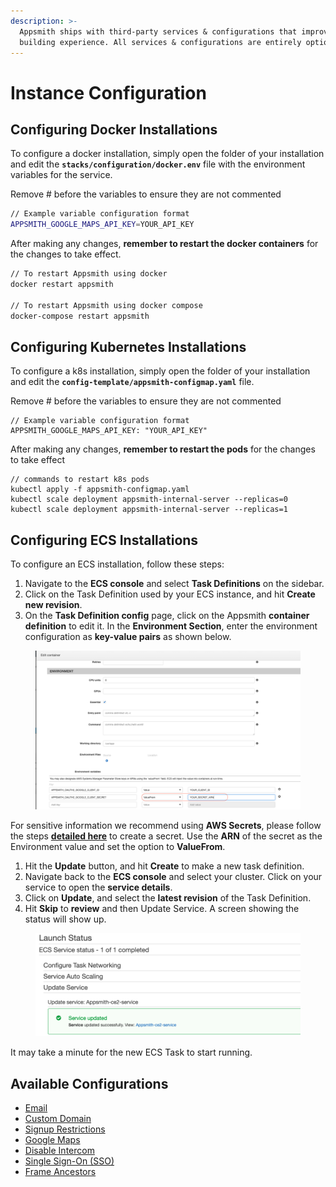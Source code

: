 ```yaml
---
description: >-
  Appsmith ships with third-party services & configurations that improve the app
  building experience. All services & configurations are entirely optional.
---
```


# Instance Configuration

## Configuring Docker Installations

To configure a docker installation, simply open the folder of your installation and edit the **`stacks/configuration/docker.env`** file with the environment variables for the service.

Remove # before the variables to ensure they are not commented

```bash
// Example variable configuration format
APPSMITH_GOOGLE_MAPS_API_KEY=YOUR_API_KEY
```

After making any changes, **remember to restart the docker containers** for the changes to take effect.

```bash
// To restart Appsmith using docker
docker restart appsmith

// To restart Appsmith using docker compose
docker-compose restart appsmith
```

## Configuring Kubernetes Installations

To configure a k8s installation, simply open the folder of your installation and edit the **`config-template/appsmith-configmap.yaml`** file.

Remove # before the variables to ensure they are not commented

```
// Example variable configuration format
APPSMITH_GOOGLE_MAPS_API_KEY: "YOUR_API_KEY"
```

After making any changes, **remember to restart the pods** for the changes to take effect

```
// commands to restart k8s pods
kubectl apply -f appsmith-configmap.yaml
kubectl scale deployment appsmith-internal-server --replicas=0
kubectl scale deployment appsmith-internal-server --replicas=1
```

## Configuring ECS Installations

To configure an ECS installation, follow these steps:

1. Navigate to the **ECS console** and select **Task Definitions** on the sidebar.
2. Click on the Task Definition used by your ECS instance, and hit **Create new revision**.
3. On the **Task Definition config** page, click on the Appsmith **container definition** to edit it. In the **Environment Section**, enter the environment configuration as **key-value pairs** as shown below.

<figure><img src="../../../.gitbook/assets/ecs-task-env.png" alt=""><figcaption></figcaption></figure>

For sensitive information we recommend using **AWS Secrets**, please follow the steps [**detailed here**](https://docs.aws.amazon.com/secretsmanager/latest/userguide/manage\_create-basic-secret.html) to create a secret. Use the **ARN** of the secret as the Environment value and set the option to **ValueFrom**.

1. Hit the **Update** button, and hit **Create** to make a new task definition.
2. Navigate back to the **ECS console** and select your cluster. Click on your service to open the **service details**.
3. Click on **Update**, and select the **latest revision** of the Task Definition.
4. Hit **Skip** to **review** and then Update Service. A screen showing the status will show up.

<figure><img src="../../../.gitbook/assets/ecs-service-restart (1) (1) (1) (1).png" alt=""><figcaption></figcaption></figure>

It may take a minute for the new ECS Task to start running.

## Available Configurations

* [Email](email/)
* [Custom Domain](custom-domain/)
* [Signup Restrictions](disable-user-signup.md)
* [Google Maps](google-maps.md)
* [Disable Intercom](disable-intercom.md)
* [Single Sign-On (SSO)](broken-reference/)
* [Frame Ancestors](frame-ancestors.md)
